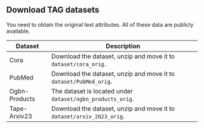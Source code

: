 ## Download TAG datasets 

You need to obtain the original text attributes. All of these data are publicly available.

| Dataset | Description |
| ----- |  ---- |
|Cora| Download the dataset, unzip and move it to `dataset/cora_orig`.|
|PubMed | Download the dataset, unzip and move it to `dataset/PubMed_orig`.|
| Ogbn-Products |  The dataset is located under `dataset/ogbn_products_orig`.|
| Tape-Arxiv23 |  Download the dataset, unzip and move it to `dataset/arxiv_2023_orig`.|




